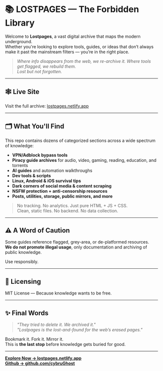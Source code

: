 # 📚 LOSTPAGES — The Forbidden Library

Welcome to **Lostpages**, a vast digital archive that maps the modern underground.  
Whether you're looking to explore tools, guides, or ideas that don’t always make it past the mainstream filters — you’re in the right place.

> _Where info disappears from the web, we re-archive it. Where tools get flagged, we rebuild them._  
> _Lost but not forgotten._

---

## 🕸️ Live Site

Visit the full archive: [lostpages.netlify.app](https://lostpages.netlify.app)

---

## 🗂️ What You'll Find

This repo contains dozens of categorized sections across a wide spectrum of knowledge:

- **VPN/Adblock bypass tools**  
- **Piracy guide archives** for audio, video, gaming, reading, education, and torrents  
- **AI guides** and automation walkthroughs  
- **Dev tools & scripts**  
- **Linux, Android & iOS survival tips**  
- **Dark corners of social media & content scraping**  
- **NSFW protection + anti-censorship resources**  
- **Posts, utilities, storage, public mirrors, and more**

> No tracking. No analytics. Just pure HTML + JS + CSS.  
> Clean, static files. No backend. No data collection.

---

## ⚠️ A Word of Caution

Some guides reference flagged, grey-area, or de-platformed resources.  
**We do not promote illegal usage**, only documentation and archiving of public knowledge.

Use responsibly.

---

## 📜 Licensing

MIT License — Because knowledge wants to be free.

---

## ✨ Final Words

> _"They tried to delete it. We archived it."_  
> _"Lostpages is the lost-and-found for the web’s erased pages."_

Bookmark it. Fork it. Mirror it.  
This is **the last stop** before knowledge gets buried for good.

---

**[Explore Now → lostpages.netlify.app](https://lostpages.netlify.app)**  
**[Github → github.com/cybruGhost](https://github.com/cybruGhost)**
